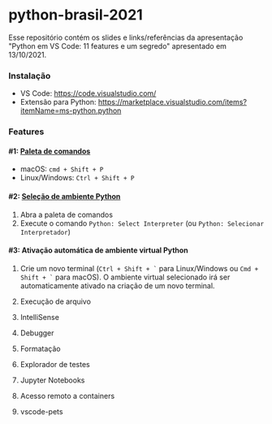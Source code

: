 # python-brasil-2021
Esse repositório contém os slides e links/referências da apresentação "Python em VS Code: 11 features e um segredo" apresentado em 13/10/2021.

### Instalação 

- VS Code: https://code.visualstudio.com/
- Extensão para Python: https://marketplace.visualstudio.com/items?itemName=ms-python.python


### Features

#### #1: [Paleta de comandos](https://code.visualstudio.com/docs/getstarted/userinterface#_command-palette)
- macOS: `cmd + Shift + P`
- Linux/Windows: `Ctrl + Shift + P`

#### #2: [Seleção de ambiente Python](https://code.visualstudio.com/docs/python/python-tutorial#_select-a-python-interpreter)
1. Abra a paleta de comandos 
2. Execute o comando `Python: Select Interpreter` (ou `Python: Selecionar Interpretador`) 

#### #3: Ativação automática de ambiente virtual Python
1. Crie um novo terminal (`` Ctrl + Shift + ` `` para Linux/Windows ou `` Cmd + Shift + ` `` para macOS). O ambiente virtual selecionado irá ser automaticamente ativado na criação de um novo terminal.


3. Execução de arquivo
4. IntelliSense
5. Debugger
6. Formatação
7. Explorador de testes
8. Jupyter Notebooks
9. Acesso remoto a containers
10. vscode-pets
